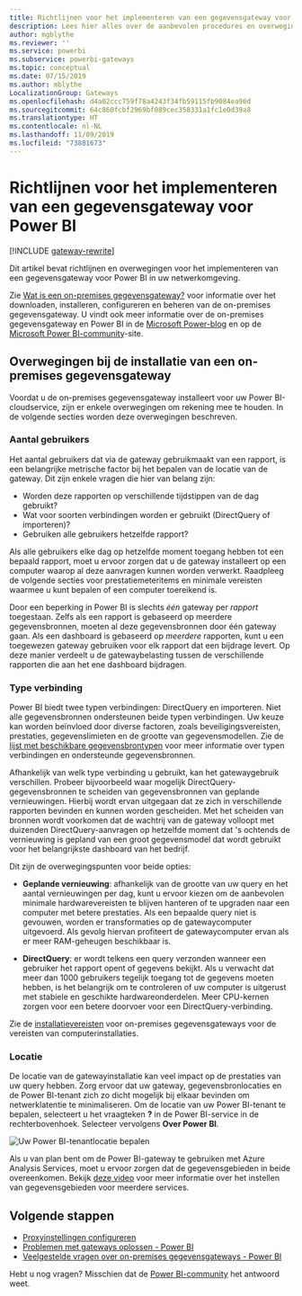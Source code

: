 ```yaml
---
title: Richtlijnen voor het implementeren van een gegevensgateway voor Power BI
description: Lees hier alles over de aanbevolen procedures en overwegingen voor het implementeren van een gateway voor Power BI.
author: mgblythe
ms.reviewer: ''
ms.service: powerbi
ms.subservice: powerbi-gateways
ms.topic: conceptual
ms.date: 07/15/2019
ms.author: mblythe
LocalizationGroup: Gateways
ms.openlocfilehash: d4a02ccc759f78a4243f34fb59115fb9084ea90d
ms.sourcegitcommit: 64c860fcbf2969bf089cec358331a1fc1e0d39a8
ms.translationtype: HT
ms.contentlocale: nl-NL
ms.lasthandoff: 11/09/2019
ms.locfileid: "73881673"
---
```

# <a name="guidance-for-deploying-a-data-gateway-for-power-bi"></a>Richtlijnen voor het implementeren van een gegevensgateway voor Power BI

[!INCLUDE [gateway-rewrite](includes/gateway-rewrite.md)]

Dit artikel bevat richtlijnen en overwegingen voor het implementeren van een gegevensgateway voor Power BI in uw netwerkomgeving.

Zie [Wat is een on-premises gegevensgateway?](/data-integration/gateway/service-gateway-onprem) voor informatie over het downloaden, installeren, configureren en beheren van de on-premises gegevensgateway. U vindt ook meer informatie over de on-premises gegevensgateway en Power BI in de [Microsoft Power-blog](https://powerbi.microsoft.com/blog/) en op de [Microsoft Power BI-community](https://community.powerbi.com/)-site.

## <a name="installation-considerations-for-the-on-premises-data-gateway"></a>Overwegingen bij de installatie van een on-premises gegevensgateway

Voordat u de on-premises gegevensgateway installeert voor uw Power BI-cloudservice, zijn er enkele overwegingen om rekening mee te houden. In de volgende secties worden deze overwegingen beschreven.

### <a name="number-of-users"></a>Aantal gebruikers

Het aantal gebruikers dat via de gateway gebruikmaakt van een rapport, is een belangrijke metrische factor bij het bepalen van de locatie van de gateway. Dit zijn enkele vragen die hier van belang zijn:

* Worden deze rapporten op verschillende tijdstippen van de dag gebruikt?
* Wat voor soorten verbindingen worden er gebruikt (DirectQuery of importeren)?
* Gebruiken alle gebruikers hetzelfde rapport?

Als alle gebruikers elke dag op hetzelfde moment toegang hebben tot een bepaald rapport, moet u ervoor zorgen dat u de gateway installeert op een computer waarop al deze aanvragen kunnen worden verwerkt. Raadpleeg de volgende secties voor prestatiemeteritems en minimale vereisten waarmee u kunt bepalen of een computer toereikend is.

Door een beperking in Power BI is slechts *één* gateway per *rapport* toegestaan. Zelfs als een rapport is gebaseerd op meerdere gegevensbronnen, moeten al deze gegevensbronnen door één gateway gaan. Als een dashboard is gebaseerd op *meerdere* rapporten, kunt u een toegewezen gateway gebruiken voor elk rapport dat een bijdrage levert. Op deze manier verdeelt u de gatewaybelasting tussen de verschillende rapporten die aan het ene dashboard bijdragen.

### <a name="connection-type"></a>Type verbinding

Power BI biedt twee typen verbindingen: DirectQuery en importeren. Niet alle gegevensbronnen ondersteunen beide typen verbindingen. Uw keuze kan worden beïnvloed door diverse factoren, zoals beveiligingsvereisten, prestaties, gegevenslimieten en de grootte van gegevensmodellen. Zie de [lijst met beschikbare gegevensbrontypen](service-gateway-data-sources.md#list-of-available-data-source-types) voor meer informatie over typen verbindingen en ondersteunde gegevensbronnen.

Afhankelijk van welk type verbinding u gebruikt, kan het gatewaygebruik verschillen. Probeer bijvoorbeeld waar mogelijk DirectQuery-gegevensbronnen te scheiden van gegevensbronnen van geplande vernieuwingen. Hierbij wordt ervan uitgegaan dat ze zich in verschillende rapporten bevinden en kunnen worden gescheiden. Met het scheiden van bronnen wordt voorkomen dat de wachtrij van de gateway volloopt met duizenden DirectQuery-aanvragen op hetzelfde moment dat 's ochtends de vernieuwing is gepland van een groot gegevensmodel dat wordt gebruikt voor het belangrijkste dashboard van het bedrijf. 

Dit zijn de overwegingspunten voor beide opties:

* **Geplande vernieuwing**: afhankelijk van de grootte van uw query en het aantal vernieuwingen per dag, kunt u ervoor kiezen om de aanbevolen minimale hardwarevereisten te blijven hanteren of te upgraden naar een computer met betere prestaties. Als een bepaalde query niet is gevouwen, worden er transformaties op de gatewaycomputer uitgevoerd. Als gevolg hiervan profiteert de gatewaycomputer ervan als er meer RAM-geheugen beschikbaar is.

* **DirectQuery**: er wordt telkens een query verzonden wanneer een gebruiker het rapport opent of gegevens bekijkt. Als u verwacht dat meer dan 1000 gebruikers tegelijk toegang tot de gegevens moeten hebben, is het belangrijk om te controleren of uw computer is uitgerust met stabiele en geschikte hardwareonderdelen. Meer CPU-kernen zorgen voor een betere doorvoer voor een DirectQuery-verbinding.

Zie de [installatievereisten](/data-integration/gateway/service-gateway-install#requirements) voor on-premises gegevensgateways voor de vereisten van computerinstallaties.

### <a name="location"></a>Locatie

De locatie van de gatewayinstallatie kan veel impact op de prestaties van uw query hebben. Zorg ervoor dat uw gateway, gegevensbronlocaties en de Power BI-tenant zich zo dicht mogelijk bij elkaar bevinden om netwerklatentie te minimaliseren. Om de locatie van uw Power BI-tenant te bepalen, selecteert u het vraagteken **?** in de Power BI-service in de rechterbovenhoek. Selecteer vervolgens **Over Power BI**.

![Uw Power BI-tenantlocatie bepalen](media/service-gateway-deployment-guidance/powerbi-gateway-deployment-guidance_02.png)

Als u van plan bent om de Power BI-gateway te gebruiken met Azure Analysis Services, moet u ervoor zorgen dat de gegevensgebieden in beide overeenkomen. Bekijk [deze video](https://guyinacube.com/2018/01/power-bi-azure-analysis-services-gateway-data-region/) voor meer informatie over het instellen van gegevensgebieden voor meerdere services.

## <a name="next-steps"></a>Volgende stappen

* [Proxyinstellingen configureren](/data-integration/gateway/service-gateway-proxy)  
* [Problemen met gateways oplossen - Power BI](service-gateway-onprem-tshoot.md)  
* [Veelgestelde vragen over on-premises gegevensgateways - Power BI](service-gateway-power-bi-faq.md)  

Hebt u nog vragen? Misschien dat de [Power BI-community](https://community.powerbi.com/) het antwoord weet.

